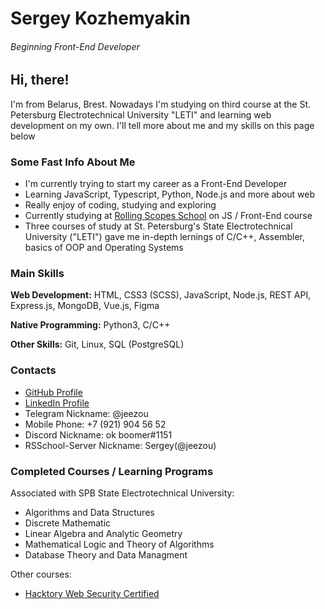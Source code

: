 # Sergey Kozhemyakin
###### Beginning Front-End Developer

## Hi, there!

I'm from Belarus, Brest. Nowadays I'm studying on third course at the St. Petersburg Electrotechnical University "LETI" and learning web development on my own. I'll tell more about me and my skills on this page below

### Some Fast Info About Me
- I'm currently trying to start my career as a Front-End Developer
- Learning JavaScript, Typescript, Python, Node.js and more about web 
- Really enjoy of coding, studying and exploring 
- Currently studying at [Rolling Scopes School](https://rs.school/) on JS / Front-End course
- Three courses of study at St. Petersburg's State Electrotechnical University ("LETI") gave me in-depth lernings of C/C++, Assembler, basics of OOP and Operating Systems

### Main Skills
**Web Development:** HTML, CSS3 (SCSS), JavaScript, Node.js, REST API, Express.js, MongoDB, Vue.js, Figma

**Native Programming:** Python3, C/C++

**Other Skills:** Git, Linux, SQL (PostgreSQL)

### Contacts
- [GitHub Profile](https://github.com/jeezou)
- [LinkedIn Profile](https://www.linkedin.com/in/pugocoder/)
- Telegram Nickname: @jeezou 
- Mobile Phone: +7 (921) 904 56 52
- Discord Nickname: ok boomer#1151
- RSSchool-Server Nickname: Sergey(@jeezou)

### Completed Courses / Learning Programs
Associated with SPB State Electrotechnical University: 
- Algorithms and Data Structures
- Discrete Mathematic
- Linear Algebra and Analytic Geometry
- Mathematical Logic and Theory of Algorithms
- Database Theory and Data Managment

Other courses:
- [Hacktory Web Security Certified](https://app.hacktory.ai/certificates/0c81aef1-412c-4fce-a1e0-a360876f8664)
